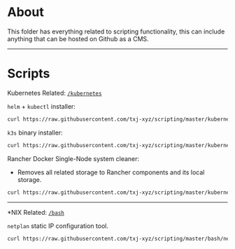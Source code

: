 # About

This folder has everything related to scripting functionality, this can include anything that can be hosted on Github as a CMS.

---

# Scripts
Kubernetes Related: 
[`/kubernetes`](https://github.com/txj-xyz/scripting/tree/master/kubernetes/)

`helm` + `kubectl` installer:
```bash
curl https://raw.githubusercontent.com/txj-xyz/scripting/master/kubernetes/helm-kubectl.sh | bash
```

`k3s` binary installer:

```bash
curl https://raw.githubusercontent.com/txj-xyz/scripting/master/kubernetes/k3s-installer.sh | bash
```

Rancher Docker Single-Node system cleaner:
 - Removes all related storage to Rancher components and its local storage.

```bash
curl https://raw.githubusercontent.com/txj-xyz/scripting/master/kubernetes/rancher-clean-node.sh | bash
```



---
*NIX Related: 
[`/bash`](https://github.com/txj-xyz/scripting/tree/master/bash/)

`netplan` static IP configuration tool.

```bash
curl https://raw.githubusercontent.com/txj-xyz/scripting/master/bash/netplan-static-ip-tool.sh | bash
```